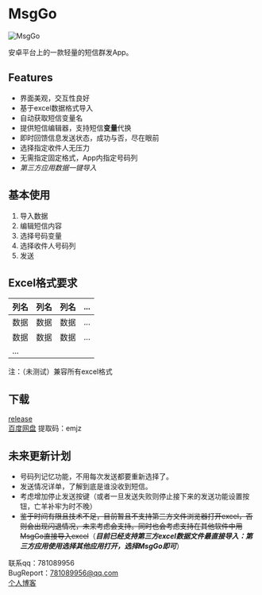 # MsgGo
![MsgGo](./app/src/main/res/drawable/icon.png)  


安卓平台上的一款轻量的短信群发App。  
## Features
* 界面美观，交互性良好
* 基于excel数据格式导入
* 自动获取短信变量名
* 提供短信编辑器，支持短信**变量**代换
* 即时回馈信息发送状态，成功与否，尽在眼前
* 选择指定收件人无压力
* 无需指定固定格式，App内指定号码列
* *第三方应用数据一键导入*

## 基本使用
1. 导入数据
2. 编辑短信内容
3. 选择号码变量
4. 选择收件人号码列
5. 发送

## Excel格式要求
列名|列名|列名|...
-|-|-|-
数据|数据|数据|...
数据|数据|数据|...
...|  
  
注：（未测试）兼容所有excel格式
## 下载
[release](https://github.com/781089956/MsgGo/releases/download/1.1/msgGo.apk)  
[百度网盘](https://pan.baidu.com/s/1fdnUKfsopAgSQVf3nsxPaQ) 提取码：emjz
## 未来更新计划

* 号码列记忆功能，不用每次发送都要重新选择了。
* 发送情况详单，了解到底是谁没收到短信。
* 考虑增加停止发送按键（或者一旦发送失败则停止接下来的发送功能设置按钮，亡羊补牢为时不晚）
* ~~鉴于时间有限且技术不足，目前暂且不支持第三方文件浏览器打开excel，否则会出现闪退情况，未来考虑会支持。同时也会考虑支持在其他软件中用MsgGo直接导入excel~~（***目前已经支持第三方excel数据文件最直接导入：第三方应用使用选择其他应用打开，选择MsgGo即可***）

联系qq：781089956  
BugReport：781089956@qq.com  
[个人博客](http://yzzblog.top/)
